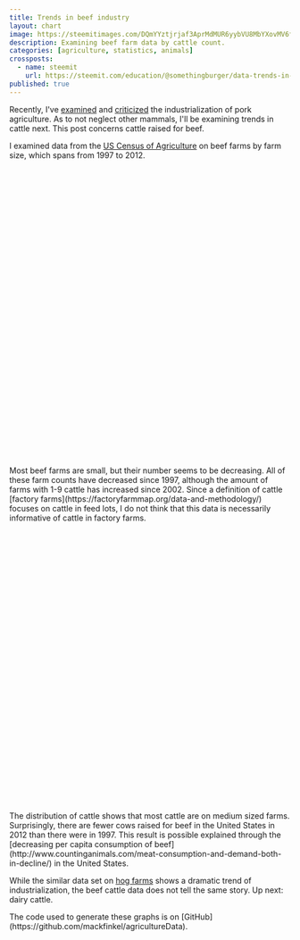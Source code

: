 ```yaml
---
title: Trends in beef industry
layout: chart
image: https://steemitimages.com/DQmYYztjrjaf3AprMdMUR6yybVU8MbYXovMV6fR2vLQYdyf/beefFarms.png
description: Examining beef farm data by cattle count.
categories: [agriculture, statistics, animals]
crossposts:
  - name: steemit
    url: https://steemit.com/education/@somethingburger/data-trends-in-beef-industry-1512418549-7278
published: true
---
```


Recently, I've [examined](https://steemit.com/agriculture/@somethingburger/data-more-hogs-are-on-factory-farms-than-ever-before) and [criticized](https://steemit.com/food/@somethingburger/the-tragedy-of-pork-agriculture) the industrialization of pork agriculture. As to not neglect other mammals, I'll be examining trends in cattle next. This post concerns cattle raised for beef.

I examined data from the [US Census of Agriculture](https://www.agcensus.usda.gov/index.php) on beef farms by farm size, which spans from 1997 to 2012.

<br>
<div id="htmlwidget-7e7a543400271a4963a5" style="width:100%;height:500px;" class="highchart html-widget"></div>
<script type="application/json" data-for="htmlwidget-7e7a543400271a4963a5">{"x":{"hc_opts":{"title":{"text":"A decreasing majority of beef farms are small"},"yAxis":{"title":{"text":"Farms"},"type":"linear"},"credits":{"enabled":true,"text":"Source: Census of Agriculture","href":"https://www.agcensus.usda.gov/index.php"},"exporting":{"enabled":false},"plotOptions":{"series":{"turboThreshold":0,"showInLegend":true,"marker":{"enabled":true}},"treemap":{"layoutAlgorithm":"squarified"},"bubble":{"minSize":5,"maxSize":25},"scatter":{"marker":{"symbol":"circle"}}},"annotationsOptions":{"enabledButtons":false},"tooltip":{"delayForDisplay":10,"shared":true,"useHTML":true,"headerFormat":"<small>{point.key}<\/small><table>","pointFormat":"<tr><td style=\"color: {series.color}\">{series.name}: <\/td><td style=\"text-align: right\"><b>{point.y}<\/b><\/td><\/tr>","footerFormat":"<\/table>"},"series":[{"name":1997,"data":[{"Year":1997,"Domain.Category":"1 - 9","Value":293233,"YearSort":1,"y":293233,"name":"1 - 9"},{"Year":1997,"Domain.Category":"10 - 19","Value":206100,"YearSort":10,"y":206100,"name":"10 - 19"},{"Year":1997,"Domain.Category":"20 - 49","Value":236616,"YearSort":20,"y":236616,"name":"20 - 49"},{"Year":1997,"Domain.Category":"50 - 99","Value":93869,"YearSort":50,"y":93869,"name":"50 - 99"},{"Year":1997,"Domain.Category":"100 - 199","Value":43269,"YearSort":100,"y":43269,"name":"100 - 199"},{"Year":1997,"Domain.Category":"200 - 499","Value":21330,"YearSort":200,"y":21330,"name":"200 - 499"},{"Year":1997,"Domain.Category":"500 - 999","Value":3948,"YearSort":500,"y":3948,"name":"500 - 999"},{"Year":1997,"Domain.Category":"1,000 - 2,499","Value":1179,"YearSort":1000,"y":1179,"name":"1,000 - 2,499"},{"Year":1997,"Domain.Category":"2,500+","Value":212,"YearSort":2500,"y":212,"name":"2,500+"}],"type":"column"},{"name":2002,"data":[{"Year":2002,"Domain.Category":"1 - 9","Value":239452,"YearSort":1,"y":239452,"name":"1 - 9"},{"Year":2002,"Domain.Category":"10 - 19","Value":178038,"YearSort":10,"y":178038,"name":"10 - 19"},{"Year":2002,"Domain.Category":"20 - 49","Value":215320,"YearSort":20,"y":215320,"name":"20 - 49"},{"Year":2002,"Domain.Category":"50 - 99","Value":89874,"YearSort":50,"y":89874,"name":"50 - 99"},{"Year":2002,"Domain.Category":"100 - 199","Value":45354,"YearSort":100,"y":45354,"name":"100 - 199"},{"Year":2002,"Domain.Category":"200 - 499","Value":23126,"YearSort":200,"y":23126,"name":"200 - 499"},{"Year":2002,"Domain.Category":"500 - 999","Value":4002,"YearSort":500,"y":4002,"name":"500 - 999"},{"Year":2002,"Domain.Category":"1,000 - 2,499","Value":1110,"YearSort":1000,"y":1110,"name":"1,000 - 2,499"},{"Year":2002,"Domain.Category":"2,500+","Value":160,"YearSort":2500,"y":160,"name":"2,500+"}],"type":"column"},{"name":2007,"data":[{"Year":2007,"Domain.Category":"1 - 9","Value":246863,"YearSort":1,"y":246863,"name":"1 - 9"},{"Year":2007,"Domain.Category":"10 - 19","Value":160005,"YearSort":10,"y":160005,"name":"10 - 19"},{"Year":2007,"Domain.Category":"20 - 49","Value":200840,"YearSort":20,"y":200840,"name":"20 - 49"},{"Year":2007,"Domain.Category":"50 - 99","Value":84253,"YearSort":50,"y":84253,"name":"50 - 99"},{"Year":2007,"Domain.Category":"100 - 199","Value":43575,"YearSort":100,"y":43575,"name":"100 - 199"},{"Year":2007,"Domain.Category":"200 - 499","Value":23635,"YearSort":200,"y":23635,"name":"200 - 499"},{"Year":2007,"Domain.Category":"500 - 999","Value":4413,"YearSort":500,"y":4413,"name":"500 - 999"},{"Year":2007,"Domain.Category":"1,000 - 2,499","Value":1215,"YearSort":1000,"y":1215,"name":"1,000 - 2,499"},{"Year":2007,"Domain.Category":"2,500+","Value":185,"YearSort":2500,"y":185,"name":"2,500+"}],"type":"column"},{"name":2012,"data":[{"Year":2012,"Domain.Category":"1 - 9","Value":261017,"YearSort":1,"y":261017,"name":"1 - 9"},{"Year":2012,"Domain.Category":"10 - 19","Value":155549,"YearSort":10,"y":155549,"name":"10 - 19"},{"Year":2012,"Domain.Category":"20 - 49","Value":177656,"YearSort":20,"y":177656,"name":"20 - 49"},{"Year":2012,"Domain.Category":"50 - 99","Value":71184,"YearSort":50,"y":71184,"name":"50 - 99"},{"Year":2012,"Domain.Category":"100 - 199","Value":36428,"YearSort":100,"y":36428,"name":"100 - 199"},{"Year":2012,"Domain.Category":"200 - 499","Value":20564,"YearSort":200,"y":20564,"name":"200 - 499"},{"Year":2012,"Domain.Category":"500 - 999","Value":4215,"YearSort":500,"y":4215,"name":"500 - 999"},{"Year":2012,"Domain.Category":"1,000 - 2,499","Value":1125,"YearSort":1000,"y":1125,"name":"1,000 - 2,499"},{"Year":2012,"Domain.Category":"2,500+","Value":168,"YearSort":2500,"y":168,"name":"2,500+"}],"type":"column"}],"xAxis":{"type":"category","title":{"text":"Farm Size (Cattle on Farm)"}}},"theme":{"chart":{"backgroundColor":"transparent"}},"conf_opts":{"global":{"Date":null,"VMLRadialGradientURL":"http =//code.highcharts.com/list(version)/gfx/vml-radial-gradient.png","canvasToolsURL":"http =//code.highcharts.com/list(version)/modules/canvas-tools.js","getTimezoneOffset":null,"timezoneOffset":0,"useUTC":true},"lang":{"contextButtonTitle":"Chart context menu","decimalPoint":".","downloadJPEG":"Download JPEG image","downloadPDF":"Download PDF document","downloadPNG":"Download PNG image","downloadSVG":"Download SVG vector image","drillUpText":"Back to {series.name}","invalidDate":null,"loading":"Loading...","months":["January","February","March","April","May","June","July","August","September","October","November","December"],"noData":"No data to display","numericSymbols":["k","M","G","T","P","E"],"printChart":"Print chart","resetZoom":"Reset zoom","resetZoomTitle":"Reset zoom level 1:1","shortMonths":["Jan","Feb","Mar","Apr","May","Jun","Jul","Aug","Sep","Oct","Nov","Dec"],"thousandsSep":" ","weekdays":["Sunday","Monday","Tuesday","Wednesday","Thursday","Friday","Saturday"]}},"type":"chart","fonts":[],"debug":false},"evals":[],"jsHooks":[]}</script>
<script type="application/htmlwidget-sizing" data-for="htmlwidget-7e7a543400271a4963a5">{"viewer":{"width":"100%","height":350,"padding":15,"fill":true},"browser":{"width":"100%","height":500,"padding":40,"fill":true}}</script>


<br>
Most beef farms are small, but their number seems to be decreasing. All of these farm counts have decreased since 1997, although the amount of farms with 1-9 cattle has increased since 2002. Since a definition of cattle [factory farms](https://factoryfarmmap.org/data-and-methodology/) focuses on cattle in feed lots, I do not think that this data is necessarily informative of cattle in factory farms.

<br>
<div id="htmlwidget-42fcc58475a787f9b1d2" style="width:100%;height:500px;" class="highchart html-widget"></div>
<script type="application/json" data-for="htmlwidget-42fcc58475a787f9b1d2">{"x":{"hc_opts":{"title":{"text":"Most beef cattle are on medium-size farms"},"yAxis":{"title":{"text":"Cattle"},"type":"linear"},"credits":{"enabled":true,"text":"Source: Census of Agriculture","href":"https://www.agcensus.usda.gov/index.php"},"exporting":{"enabled":false},"plotOptions":{"series":{"turboThreshold":0,"showInLegend":true,"marker":{"enabled":true}},"treemap":{"layoutAlgorithm":"squarified"},"bubble":{"minSize":5,"maxSize":25},"scatter":{"marker":{"symbol":"circle"}}},"annotationsOptions":{"enabledButtons":false},"tooltip":{"delayForDisplay":10,"shared":true,"useHTML":true,"headerFormat":"<small>{point.key}<\/small><table>","pointFormat":"<tr><td style=\"color: {series.color}\">{series.name}: <\/td><td style=\"text-align: right\"><b>{point.y}<\/b><\/td><\/tr>","footerFormat":"<\/table>"},"series":[{"name":1997,"data":[{"Year":1997,"Domain.Category":"1 - 9","Value":1414764,"YearSort":1,"y":1414764,"name":"1 - 9"},{"Year":1997,"Domain.Category":"10 - 19","Value":2776888,"YearSort":10,"y":2776888,"name":"10 - 19"},{"Year":1997,"Domain.Category":"20 - 49","Value":7056728,"YearSort":20,"y":7056728,"name":"20 - 49"},{"Year":1997,"Domain.Category":"50 - 99","Value":6207310,"YearSort":50,"y":6207310,"name":"50 - 99"},{"Year":1997,"Domain.Category":"100 - 199","Value":5621261,"YearSort":100,"y":5621261,"name":"100 - 199"},{"Year":1997,"Domain.Category":"200 - 499","Value":5980767,"YearSort":200,"y":5980767,"name":"200 - 499"},{"Year":1997,"Domain.Category":"500 - 999","Value":2546179,"YearSort":500,"y":2546179,"name":"500 - 999"},{"Year":1997,"Domain.Category":"1,000 - 2,499","Value":1645806,"YearSort":1000,"y":1645806,"name":"1,000 - 2,499"},{"Year":1997,"Domain.Category":"2,500+","Value":944262,"YearSort":2500,"y":944262,"name":"2,500+"}],"type":"column"},{"name":2002,"data":[{"Year":2002,"Domain.Category":"1 - 9","Value":1173512,"YearSort":1,"y":1173512,"name":"1 - 9"},{"Year":2002,"Domain.Category":"10 - 19","Value":2396265,"YearSort":10,"y":2396265,"name":"10 - 19"},{"Year":2002,"Domain.Category":"20 - 49","Value":6495074,"YearSort":20,"y":6495074,"name":"20 - 49"},{"Year":2002,"Domain.Category":"50 - 99","Value":6000331,"YearSort":50,"y":6000331,"name":"50 - 99"},{"Year":2002,"Domain.Category":"100 - 199","Value":5957914,"YearSort":100,"y":5957914,"name":"100 - 199"},{"Year":2002,"Domain.Category":"200 - 499","Value":6538095,"YearSort":200,"y":6538095,"name":"200 - 499"},{"Year":2002,"Domain.Category":"500 - 999","Value":2579856,"YearSort":500,"y":2579856,"name":"500 - 999"},{"Year":2002,"Domain.Category":"1,000 - 2,499","Value":1536333,"YearSort":1000,"y":1536333,"name":"1,000 - 2,499"},{"Year":2002,"Domain.Category":"2,500+","Value":720891,"YearSort":2500,"y":720891,"name":"2,500+"}],"type":"column"},{"name":2007,"data":[{"Year":2007,"Domain.Category":"1 - 9","Value":1160439,"YearSort":1,"y":1160439,"name":"1 - 9"},{"Year":2007,"Domain.Category":"10 - 19","Value":2162448,"YearSort":10,"y":2162448,"name":"10 - 19"},{"Year":2007,"Domain.Category":"20 - 49","Value":6090407,"YearSort":20,"y":6090407,"name":"20 - 49"},{"Year":2007,"Domain.Category":"50 - 99","Value":5656207,"YearSort":50,"y":5656207,"name":"50 - 99"},{"Year":2007,"Domain.Category":"100 - 199","Value":5753342,"YearSort":100,"y":5753342,"name":"100 - 199"},{"Year":2007,"Domain.Category":"200 - 499","Value":6722106,"YearSort":200,"y":6722106,"name":"200 - 499"},{"Year":2007,"Domain.Category":"500 - 999","Value":2861202,"YearSort":500,"y":2861202,"name":"500 - 999"},{"Year":2007,"Domain.Category":"1,000 - 2,499","Value":1648412,"YearSort":1000,"y":1648412,"name":"1,000 - 2,499"},{"Year":2007,"Domain.Category":"2,500+","Value":780238,"YearSort":2500,"y":780238,"name":"2,500+"}],"type":"column"},{"name":2012,"data":[{"Year":2012,"Domain.Category":"1 - 9","Value":1201766,"YearSort":1,"y":1201766,"name":"1 - 9"},{"Year":2012,"Domain.Category":"10 - 19","Value":2090980,"YearSort":10,"y":2090980,"name":"10 - 19"},{"Year":2012,"Domain.Category":"20 - 49","Value":5332440,"YearSort":20,"y":5332440,"name":"20 - 49"},{"Year":2012,"Domain.Category":"50 - 99","Value":4744396,"YearSort":50,"y":4744396,"name":"50 - 99"},{"Year":2012,"Domain.Category":"100 - 199","Value":4796037,"YearSort":100,"y":4796037,"name":"100 - 199"},{"Year":2012,"Domain.Category":"200 - 499","Value":5853297,"YearSort":200,"y":5853297,"name":"200 - 499"},{"Year":2012,"Domain.Category":"500 - 999","Value":2719769,"YearSort":500,"y":2719769,"name":"500 - 999"},{"Year":2012,"Domain.Category":"1,000 - 2,499","Value":1521823,"YearSort":1000,"y":1521823,"name":"1,000 - 2,499"},{"Year":2012,"Domain.Category":"2,500+","Value":696045,"YearSort":2500,"y":696045,"name":"2,500+"}],"type":"column"}],"xAxis":{"type":"category","title":{"text":"Farm Size (Cattle on Farm)"}}},"theme":{"chart":{"backgroundColor":"transparent"}},"conf_opts":{"global":{"Date":null,"VMLRadialGradientURL":"http =//code.highcharts.com/list(version)/gfx/vml-radial-gradient.png","canvasToolsURL":"http =//code.highcharts.com/list(version)/modules/canvas-tools.js","getTimezoneOffset":null,"timezoneOffset":0,"useUTC":true},"lang":{"contextButtonTitle":"Chart context menu","decimalPoint":".","downloadJPEG":"Download JPEG image","downloadPDF":"Download PDF document","downloadPNG":"Download PNG image","downloadSVG":"Download SVG vector image","drillUpText":"Back to {series.name}","invalidDate":null,"loading":"Loading...","months":["January","February","March","April","May","June","July","August","September","October","November","December"],"noData":"No data to display","numericSymbols":["k","M","G","T","P","E"],"printChart":"Print chart","resetZoom":"Reset zoom","resetZoomTitle":"Reset zoom level 1:1","shortMonths":["Jan","Feb","Mar","Apr","May","Jun","Jul","Aug","Sep","Oct","Nov","Dec"],"thousandsSep":" ","weekdays":["Sunday","Monday","Tuesday","Wednesday","Thursday","Friday","Saturday"]}},"type":"chart","fonts":[],"debug":false},"evals":[],"jsHooks":[]}</script>
<script type="application/htmlwidget-sizing" data-for="htmlwidget-42fcc58475a787f9b1d2">{"viewer":{"width":"100%","height":350,"padding":15,"fill":true},"browser":{"width":"100%","height":500,"padding":40,"fill":true}}</script>

<br>
The distribution of cattle shows that most cattle are on medium sized farms. Surprisingly, there are fewer cows raised for beef in the United States in 2012 than there were in 1997. This result is possible explained through the [decreasing per capita consumption of beef](http://www.countinganimals.com/meat-consumption-and-demand-both-in-decline/) in the United States.

While the similar data set on [hog farms](https://steemit.com/agriculture/@somethingburger/data-more-hogs-are-on-factory-farms-than-ever-before) shows a dramatic trend of industrialization, the beef cattle data does not tell the same story. Up next: dairy cattle.

<p class=“text-muted”>The code used to generate these graphs is on [GitHub](https://github.com/mackfinkel/agricultureData).</p>